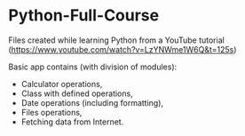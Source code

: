 # Python-Full-Course

Files created while learning Python from a YouTube tutorial (https://www.youtube.com/watch?v=LzYNWme1W6Q&t=125s)

Basic app contains (with division of modules):

* Calculator operations,
* Class with defined operations,
* Date operations (including formatting),
* Files operations,
* Fetching data from Internet.